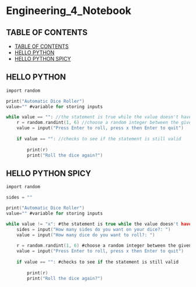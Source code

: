 # Engineering_4_Notebook

## TABLE OF CONTENTS
* [TABLE OF CONTENTS](#TABLE-OF-CONTENTS)
* [HELLO PYTHON](#HELLO-PYTHON)
* [HELLO PYTHON SPICY](#HELLO-PYTHON-SPICY)

## HELLO PYTHON
```C
import random

print("Automatic Dice Roller")
value="" #variable for storing inputs

while value == "": //the statement is true while the value doesn't have any strings inside it
    r = random.randint(1, 6) //choose a random integer between the given limits
    value = input("Press Enter to roll, press x then Enter to quit")
    
    if value == "": //checks to see if the statement is still valid
        
        print(r)
        print("Roll the dice again?")
```

## HELLO PYTHON SPICY

```C
import random

sides = ""

print("Automatic Dice Roller")
value="" #variable for storing inputs

while value != "x": #the statement is true while the value doesn't have any strings inside it
    sides = input("How many sides do you want on your dice?: ")
    value = input("How many dice do you want to roll?: ")
    
    r = random.randint(1, 6) #choose a random integer between the given limits
    value = input("Press Enter to roll, press x then Enter to quit")
    
    if value == "": #checks to see if the statement is still valid
        
        print(r)
        print("Roll the dice again?")

```
